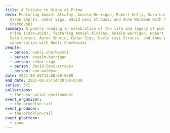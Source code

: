 ```yaml
---
title: A Tribute to Diane di Prima
deck: Featuring Ammiel Alcalay, Anselm Berrigan, Robert Kelly, Sara Larsen,
  Aaron Shurin, Cedar Sigo, David Levi Strauss, and Anne Waldman with Neeli
  Cherkovski
summary: A poetry reading in celebration of the life and legacy of poet Diane di
  Prima (1934–2020), featuring Ammiel Alcalay, Anselm Berrigan, Robert Kelly,
  Sara Larsen, Aaron Shurin, Cedar Sigo, David Levi Strauss, and Anne Waldman in
  conversation with Neeli Cherkovski
people:
  - person: neeli-cherkovski
  - person: anselm-berrigan
  - person: cedar-sigo
  - person: david-levi-strauss
  - person: ann-waldman
date: 2021-08-25T13:00:00-0500
end_date: 2021-08-25T14:30:00-0500
series: 371
collections:
  - the-new-social-environment
event_organizer:
  - the-brooklyn-rail
event_producer:
  - the-brooklyn-rail
event_platform:
  - zoom
---
```

